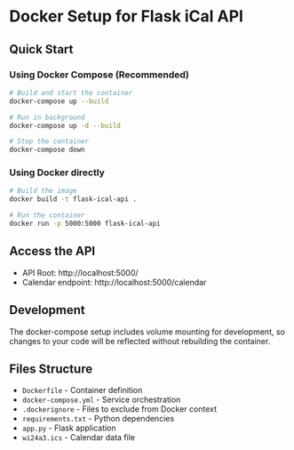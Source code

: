 # Docker Setup for Flask iCal API

## Quick Start

### Using Docker Compose (Recommended)

```bash
# Build and start the container
docker-compose up --build

# Run in background
docker-compose up -d --build

# Stop the container
docker-compose down
```

### Using Docker directly

```bash
# Build the image
docker build -t flask-ical-api .

# Run the container
docker run -p 5000:5000 flask-ical-api
```

## Access the API

- API Root: http://localhost:5000/
- Calendar endpoint: http://localhost:5000/calendar

## Development

The docker-compose setup includes volume mounting for development, so changes to your code will be reflected without rebuilding the container.

## Files Structure

- `Dockerfile` - Container definition
- `docker-compose.yml` - Service orchestration
- `.dockerignore` - Files to exclude from Docker context
- `requirements.txt` - Python dependencies
- `app.py` - Flask application
- `wi24a3.ics` - Calendar data file